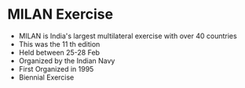 # MILAN Exercise

- MILAN is India's largest multilateral exercise with over 40 countries
- This was the 11 th edition
- Held between 25-28 Feb
- Organized by the Indian Navy
- First Organized in 1995 
- Biennial Exercise